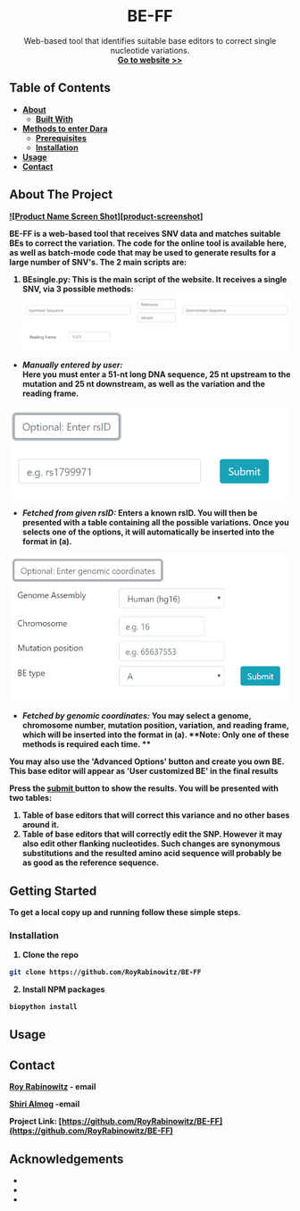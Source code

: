 
<!-- PROJECT LOGO -->
<br />
<p align="center">

  <h1 align="center">BE-FF</h1>

  <p align="center">
    Web-based tool that identifies suitable base editors to correct single nucleotide variations.
    <br />
    <a href="http://danioffenlab.pythonanywhere.com/"><strong>Go to website >> <strong></a>
   
  </p>




<!-- TABLE OF CONTENTS -->
## Table of Contents

* [About](#about-the-project)
  * [Built With](#built-with)
* [Methods to enter Dara](#getting-started)
  * [Prerequisites](#prerequisites)
  * [Installation](#installation)
* [Usage](#usage)
* [Contact](#contact)




<!-- ABOUT THE PROJECT -->
## About The Project

[![Product Name Screen Shot][product-screenshot]](https://example.com)

BE-FF is a web-based tool that receives SNV data and matches suitable BEs to correct the
variation. The code for the online tool is available here, as well as batch-mode code that may be used
to generate results for a large number of SNV's.
The 2 main scripts are:
1. <strong> BEsingle.py: </strong>
This is the main script of the website. It receives a single SNV, via 3 possible methods: <br> 
![method1](method1.PNG)
* <i> Manually entered by user:</i> <br> Here you must enter a 51-nt long DNA sequence, 25 nt upstream to the mutation and 25 nt downstream, as well as the variation and the reading frame. 

![method2](method2.PNG)
* <i> Fetched from given rsID: </i> Enters a known rsID. You will then be presented with a table containing all the possible variations. Once you selects one of the options, it will automatically be inserted into the format in (a). 

![method3](method3.PNG)
* <i> Fetched by genomic coordinates: </i> You may select a genome, chromosome number, mutation position, variation, and reading frame, which will be inserted into the format in (a).
**Note: Only one of these methods is required each time. **

You may also use the 'Advanced Options' button and create you own BE. This base editor will appear as
'User customized BE' in the final results

Press the <u> submit </u> button to show the results. You will be presented with two tables:
1. Table of  base editors that will correct this variance and no other bases around it.
2. Table of base editors that will correctly edit the SNP. However it may also edit other flanking nucleotides.
Such changes are synonymous substitutions and the resulted amino acid sequence will probably be as good as the reference sequence.





<!-- GETTING STARTED -->
## Getting Started

To get a local copy up and running follow these simple steps.


### Installation
 
1. Clone the repo
```sh
git clone https://github.com/RoyRabinowitz/BE-FF
```
2. Install NPM packages
```sh
biopython install
```



<!-- USAGE EXAMPLES -->
## Usage




<!-- CONTACT -->
## Contact

[Roy Rabinowitz](rabinowitz.roy@gmail.com) - email

[Shiri Almog](shirialmog1@gmail.com)  -email

Project Link: [https://github.com/RoyRabinowitz/BE-FF](https://github.com/RoyRabinowitz/BE-FF)



<!-- ACKNOWLEDGEMENTS -->
## Acknowledgements

* []()
* []()
* []()





<!-- MARKDOWN LINKS & IMAGES -->
<!-- https://www.markdownguide.org/basic-syntax/#reference-style-links -->
